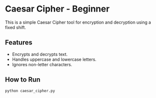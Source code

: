 # Caesar Cipher - Beginner

This is a simple Caesar Cipher tool for encryption and decryption using a fixed shift.

## Features
- Encrypts and decrypts text.
- Handles uppercase and lowercase letters.
- Ignores non-letter characters.

## How to Run
```bash
python caesar_cipher.py
